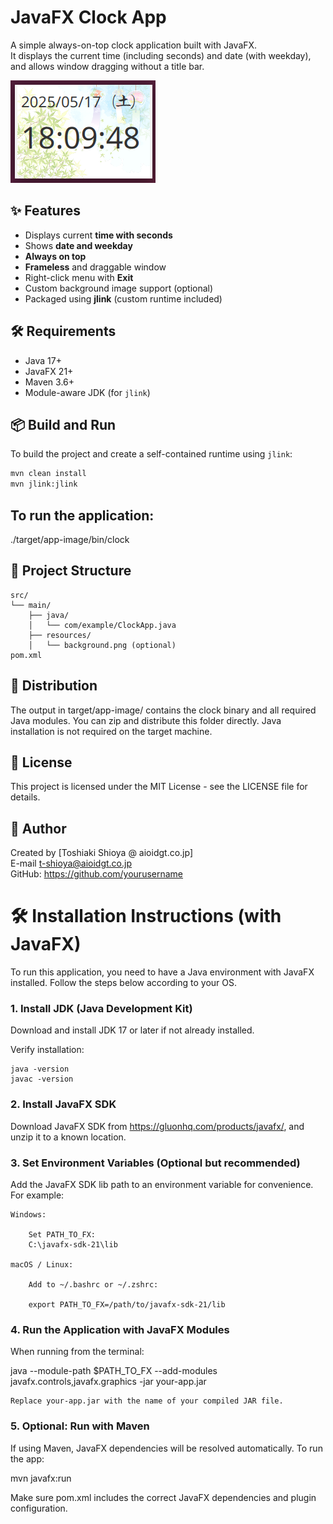 # JavaFX Clock App

A simple always-on-top clock application built with JavaFX.  
It displays the current time (including seconds) and date (with weekday), and allows window dragging without a title bar.

![screenshot](screenshot.png)

## ✨ Features

- Displays current **time with seconds**
- Shows **date and weekday**
- **Always on top**
- **Frameless** and draggable window
- Right-click menu with **Exit**
- Custom background image support (optional)
- Packaged using **jlink** (custom runtime included)

## 🛠 Requirements

- Java 17+
- JavaFX 21+
- Maven 3.6+
- Module-aware JDK (for `jlink`)

## 📦 Build and Run

To build the project and create a self-contained runtime using `jlink`:

```bash
mvn clean install
mvn jlink:jlink
```

## To run the application:

./target/app-image/bin/clock

## 📁 Project Structure
```
src/
└── main/
    ├── java/
    │   └── com/example/ClockApp.java
    ├── resources/
    │   └── background.png (optional)
pom.xml
```

## 🚀 Distribution

The output in target/app-image/ contains the clock binary and all required Java modules.
You can zip and distribute this folder directly. Java installation is not required on the target machine.

## 📝 License

This project is licensed under the MIT License - see the LICENSE file for details.

## 👤 Author

Created by [Toshiaki Shioya @ aioidgt.co.jp]<br>
E-mail t-shioya@aioidgt.co.jp<br>
GitHub: https://github.com/yourusername<br>

# 🛠 Installation Instructions (with JavaFX)

To run this application, you need to have a Java environment with JavaFX installed. Follow the steps below according to your OS.
### 1. Install JDK (Java Development Kit)

Download and install JDK 17 or later if not already installed.

Verify installation:

```
java -version
javac -version
```

### 2. Install JavaFX SDK

Download JavaFX SDK from https://gluonhq.com/products/javafx/, and unzip it to a known location.
### 3. Set Environment Variables (Optional but recommended)

Add the JavaFX SDK lib path to an environment variable for convenience. For example:

    Windows:

        Set PATH_TO_FX:
        C:\javafx-sdk-21\lib

    macOS / Linux:

        Add to ~/.bashrc or ~/.zshrc:

        export PATH_TO_FX=/path/to/javafx-sdk-21/lib

### 4. Run the Application with JavaFX Modules

When running from the terminal:

java --module-path $PATH_TO_FX --add-modules javafx.controls,javafx.graphics -jar your-app.jar

    Replace your-app.jar with the name of your compiled JAR file.

### 5. Optional: Run with Maven

If using Maven, JavaFX dependencies will be resolved automatically. To run the app:

mvn javafx:run

Make sure pom.xml includes the correct JavaFX dependencies and plugin configuration.

